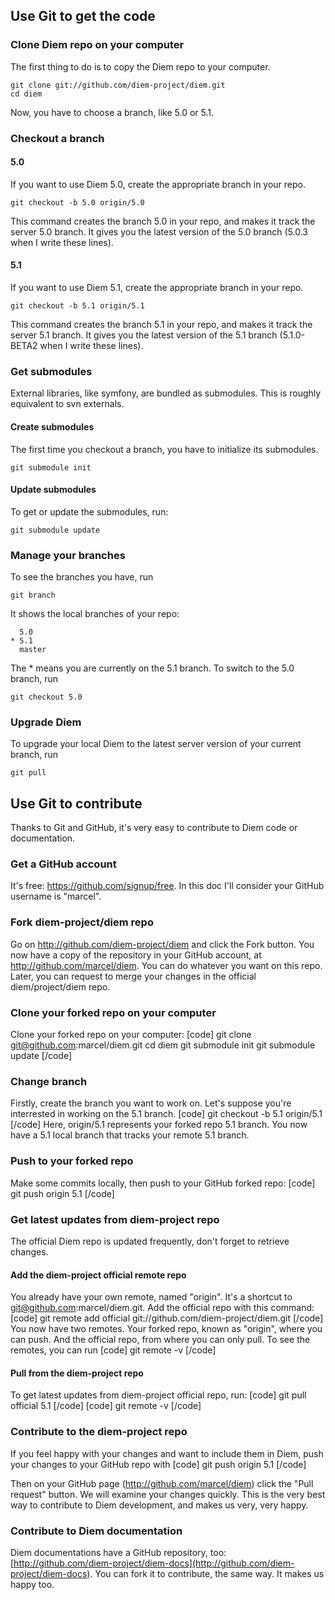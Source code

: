 ## Use Git to get the code

### Clone Diem repo on your computer

The first thing to do is to copy the Diem repo to your computer.

    git clone git://github.com/diem-project/diem.git
    cd diem

Now, you have to choose a branch, like 5.0 or 5.1.

### Checkout a branch

#### 5.0

If you want to use Diem 5.0, create the appropriate branch in your repo.

    git checkout -b 5.0 origin/5.0

This command creates the branch 5.0 in your repo, and makes it track the server 5.0 branch.
It gives you the latest version of the 5.0 branch (5.0.3 when I write these lines).

#### 5.1

If you want to use Diem 5.1, create the appropriate branch in your repo.

    git checkout -b 5.1 origin/5.1

This command creates the branch 5.1 in your repo, and makes it track the server 5.1 branch.
It gives you the latest version of the 5.1 branch (5.1.0-BETA2 when I write these lines).

### Get submodules

External libraries, like symfony, are bundled as submodules. This is roughly equivalent to svn externals.

#### Create submodules

The first time you checkout a branch, you have to initialize its submodules.

    git submodule init

#### Update submodules

To get or update the submodules, run:

    git submodule update

### Manage your branches

To see the branches you have, run

    git branch

It shows the local branches of your repo:

      5.0
    * 5.1
      master

The * means you are currently on the 5.1 branch. To switch to the 5.0 branch, run

    git checkout 5.0

### Upgrade Diem

To upgrade your local Diem to the latest server version of your current branch, run

    git pull

## Use Git to contribute

Thanks to Git and GitHub, it's very easy to contribute to Diem code or documentation.

### Get a GitHub account

It's free: https://github.com/signup/free.
In this doc I'll consider your GitHub username is "marcel".

### Fork diem-project/diem repo

Go on http://github.com/diem-project/diem and click the Fork button.
You now have a copy of the repository in your GitHub account, at http://github.com/marcel/diem.
You can do whatever you want on this repo. Later, you can request to merge your changes in the official diem/project/diem repo.

### Clone your forked repo on your computer

Clone your forked repo on your computer:
[code]
git clone git@github.com:marcel/diem.git
cd diem
git submodule init
git submodule update
[/code]

### Change branch

Firstly, create the branch you want to work on. Let's suppose you're interrested in working on the 5.1 branch.
[code]
git checkout -b 5.1 origin/5.1
[/code]
Here, origin/5.1 represents your forked repo 5.1 branch.
You now have a 5.1 local branch that tracks your remote 5.1 branch.

### Push to your forked repo

Make some commits locally, then push to your GitHub forked repo:
[code]
git push origin 5.1
[/code]

### Get latest updates from diem-project repo

The official Diem repo is updated frequently, don't forget to retrieve changes.

#### Add the diem-project official remote repo

You already have your own remote, named "origin". It's a shortcut to git@github.com:marcel/diem.git.
Add the official repo with this command:
[code]
git remote add official git://github.com/diem-project/diem.git
[/code]
You now have two remotes. Your forked repo, known as "origin", where you can push.
And the official repo, from where you can only pull.
To see the remotes, you can run
[code]
git remote -v
[/code]

#### Pull from the diem-project repo

To get latest updates from diem-project official repo, run:
[code]
git pull official 5.1
[/code]
[code]
git remote -v
[/code]

### Contribute to the diem-project repo

If you feel happy with your changes and want to include them in Diem, push your changes to your GitHub repo with
[code]
git push origin 5.1
[/code]

Then on your GitHub page (http://github.com/marcel/diem) click the "Pull request" button.
We will examine your changes quickly.
This is the very best way to contribute to Diem development, and makes us very, very happy.

### Contribute to Diem documentation

Diem documentations have a GitHub repository, too: [http://github.com/diem-project/diem-docs](http://github.com/diem-project/diem-docs).
You can fork it to contribute, the same way. It makes us happy too.